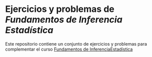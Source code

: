 # Ejercicios y problemas de _Fundamentos de Inferencia Estadística_

Este repositorio contiene un conjunto de ejercicios y problemas para complementar el curso  [Fundamentos de InferenciaEstadística](https://aspteaching.github.io/FundamentosInferencia)
